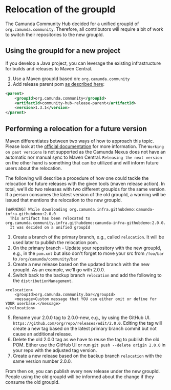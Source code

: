 # Relocation of the groupId

The Camunda Community Hub decided for a unified groupId of `org.camunda.community`. Therefore, all contributors will require a bit of work to switch their repositories to the new groupId.

## Using the groupId for a new project

If you develop a Java project, you can leverage the existing infrastructure for builds and releases to Maven Central.

1. Use a Maven groupId based on: `org.camunda.community`
2. Add release parent pom [as described here](https://github.com/camunda-community-hub/community-action-maven-release):

```xml
<parent>
    <groupId>org.camunda.community</groupId>
    <artifactId>community-hub-release-parent</artifactId>
    <version>1.3.1</version>
</parent>
```

## Performing a relocation for a future version

Maven differentiates between two ways of how to approach this topic. Please look at the [official documentation](https://maven.apache.org/guides/mini/guide-relocation.html) for more information.
The `Working on past versions` is not supported as the Camunda Nexus does not have an automatic nor manual sync to Maven Central.
`Releasing the next version` on the other hand is something that can be utilized and will inform future users about the relocation.

The following will describe a procedure of how one could tackle the relocation for future releases with the given tools (maven release action).
In total, we'll do two releases with two different groupIds for the same version. If a person consumes the latest version of the old groupId, a warning will be issued that mentions the relocation to the new groupId.
```
[WARNING] While downloading org.camunda.infra.githubdemo:camunda-infra-githubdemo:2.0.0
  This artifact has been relocated to org.camunda.community.infra.githubdemo:camunda-infra-githubdemo:2.0.0.
  It was decided on a unified groupId
```

1. Create a branch of the primary branch, e.g., called `relocation`. It will be used later to publish the relocation pom.
2. On the primary branch - Update your repository with the new groupId, e.g., in the `pom.xml` but also don't forget to move your src from `/foo/bar` to `/org/camunda/community/bar`
3. Create a new release based on the updated branch with the new groupId. As an example, we'll go with 2.0.0.
4. Switch back to the backup branch `relocation` and add the following to the `distributionManagement`.
```
<relocation>
	<groupId>org.camunda.community.bar</groupId>
	<message>Custom message that YOU can either omit or define for YOUR userbase.</message>
</relocation>
```
5. Rename your 2.0.0 tag to 2.0.0-new, e.g., by using the GitHub UI. `https://github.com/org/repo/releases/edit/2.0.0`. Editing the tag will create a new tag based on the latest primary branch commit but not cause an additional release.
6. Delete the old 2.0.0 tag as we have to reuse the tag to publish the old POM. Either use the GitHub UI or run `git push --delete origin 2.0.0` in your repo with the adjusted tag version.
7. Create a new release based on the backup branch `relocation` with the same version number 2.0.0.

From then on, you can publish every new release under the new groupId. People using the old groupId will be informed about the change if they consume the old groupId.

